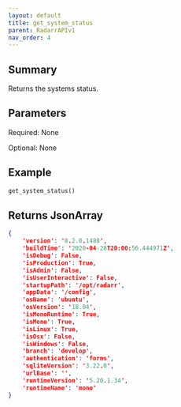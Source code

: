 ```yaml
---
layout: default
title: get_system_status
parent: RadarrAPIv1
nav_order: 4
---
```


## Summary

Returns the systems status.

## Parameters

Required: None

Optional: None

## Example

```python
get_system_status()
```

## Returns JsonArray

```json
{
    'version': '0.2.0.1480',
    'buildTime': '2020-04-28T20:00:56.444971Z',
    'isDebug': False,
    'isProduction': True,
    'isAdmin': False,
    'isUserInteractive': False,
    'startupPath': '/opt/radarr',
    'appData': '/config',
    'osName': 'ubuntu',
    'osVersion': '18.04',
    'isMonoRuntime': True,
    'isMono': True,
    'isLinux': True,
    'isOsx': False,
    'isWindows': False,
    'branch': 'develop',
    'authentication': 'forms',
    'sqliteVersion': '3.22.0',
    'urlBase': '',
    'runtimeVersion': '5.20.1.34',
    'runtimeName': 'mono'
}
```
